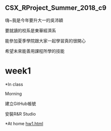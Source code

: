## CSX_RProject_Summer_2018_c9
嗨~我是今年要升大一的吳沛穎

要就讀的校系是東華經濟系

能參加夏季學院跟大家一起學習真的很開心

希望未來能善用課程所學的技能
# week1
*In class

Morning

 建立GitHub帳號

 安裝R&R Studio
 
*At home
[hw1.html](https://peiyingwu0705.github.io/-/hw1/hw_1.html)
